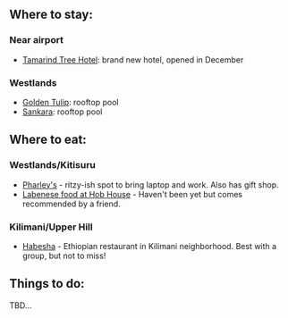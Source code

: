 ## Where to stay:
### Near airport
* [Tamarind Tree Hotel](http://tamarindtree-hotels.com): brand new hotel, opened in December

### Westlands 
* [Golden Tulip](https://www.booking.com/hotel/ke/golden-tulip.en-gb.html?aid=311984;label=golden-tulip-YkHxJg7gCmQDMjOmEXeuzgS226775825736%3Apl%3Ata%3Ap1%3Ap21%2C093%2C000%3Aac%3Aap1t2%3Aneg%3Afi%3Atikwd-21619721318%3Alp9070319%3Ali%3Adec%3Adm;sid=fdbbfe24f1b91bac25258fd7dbd20f05;ucfs=1;srpvid=7219369dd63002b1;srepoch=1525765564;room1=A%2CA;hpos=1;hapos=1;dest_type=city;dest_id=-2258072;srfid=4deaa5bd01b0422203d670dc5fd6afe9c5bb62a8X1;from=searchresults;highlight_room=#hotelTmpl): rooftop pool
* [Sankara](http://www.sankara.com): rooftop pool

## Where to eat:
### Westlands/Kitisuru
* [Pharley's](https://www.pharleys.com) - ritzy-ish spot to bring laptop and work. Also has gift shop. 
* [Labenese food at Hob House](https://www.facebook.com/Hob-House-1068027543222649/) - Haven't been yet but comes recommended by a friend. 

### Kilimani/Upper Hill
* [Habesha](https://www.google.com/maps/place/Habesha+Restaurant/@-1.2910931,36.7742004,14.39z/data=!4m5!3m4!1s0x182f1a0a2d290b21:0x3d7e68cdae453778!8m2!3d-1.292383!4d36.779284?hl=sw) - Ethiopian restaurant in Kilimani neighborhood. Best with a group, but not to miss!


## Things to do:
TBD...
